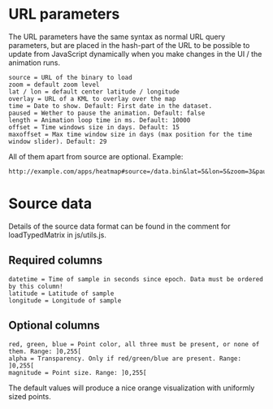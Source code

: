 # URL parameters

The URL parameters have the same syntax as normal URL query parameters, but are placed in the hash-part of the URL to be possible to update from JavaScript dynamically when you make changes in the UI / the animation runs.

    source = URL of the binary to load
    zoom = default zoom level
    lat / lon = default center latitude / longitude
    overlay = URL of a KML to overlay over the map
    time = Date to show. Default: First date in the dataset.
    paused = Wether to pause the animation. Default: false
    length = Animation loop time in ms. Default: 10000
    offset = Time windows size in days. Default: 15
    maxoffset = Max time window size in days (max position for the time window slider). Default: 29

All of them apart from source are optional. Example:

    http://example.com/apps/heatmap#source=/data.bin&lat=5&lon=5&zoom=3&paused=true


# Source data
Details of the source data format can be found in the comment for
loadTypedMatrix in js/utils.js.

## Required columns

    datetime = Time of sample in seconds since epoch. Data must be ordered by this column!
    latitude = Latitude of sample
    longitude = Longitude of sample

## Optional columns

    red, green, blue = Point color, all three must be present, or none of them. Range: ]0,255[
    alpha = Transparency. Only if red/green/blue are present. Range: ]0,255[
    magnitude = Point size. Range: ]0,255[

The default values will produce a nice orange visualization with
uniformly sized points.
